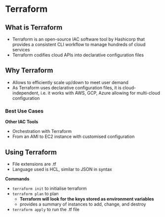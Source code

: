 # Terraform

## What is Terraform

- Terraform is an open-source IAC software tool by Hashicorp that provides a consistent CLI workflow to manage hundreds of cloud services
- Terraform codifies cloud APIs into declarative configuration files

## Why Terraform

- Allows to efficiently scale up/down to meet user demand
- As Terraform uses declarative configuration files, it is cloud-independent, i.e.  it works with AWS, GCP, Azure allowing for multi-cloud configuration

### Best Use Cases

**Other IAC Tools**

- Orchestration with Terraform
- From an AMI to EC2 instance with customised configuration


## Using Terraform

- File extensions are .tf
- Language used is HCL, similar to JSON in syntax

**Commands**

- ``terraform init`` to initialise terraform
- ``terraform plan`` to plan
    - **Terraform will look for the keys stored as environment variables**
    - provides a summary of instances to add, change, and destroy
- ``terraform apply`` to run the .tf file
